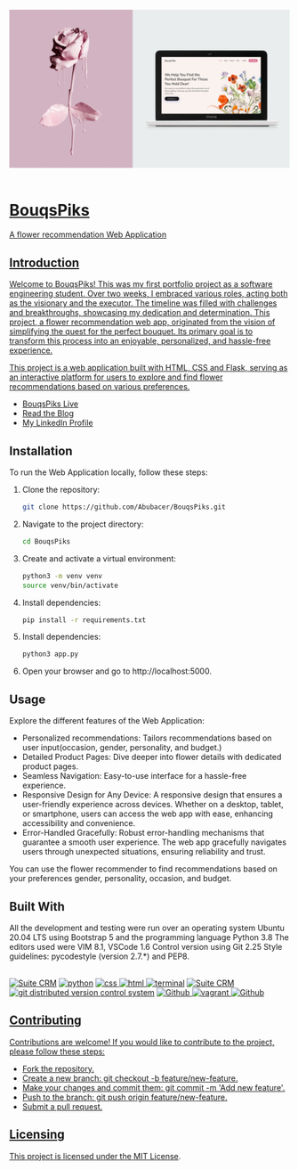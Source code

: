 <!-- repo image -->
<br />
<div align="center">
  <a href="http://binaryart.pythonanywhere.com/">
    <img src="https://github.com/Abubacer/BouqsPiks/blob/master/images/BouqsPiks.png" alt="IMG" 
  </a>
<div align="left">
<br />

# BouqsPiks

A flower recommendation Web Application

## Introduction

Welcome to BouqsPiks! This was my first portfolio project as a software engineering student. Over two weeks, I embraced various roles, acting both as the visionary and the executor. The timeline was filled with challenges and breakthroughs, showcasing my dedication and determination. This project, a flower recommendation web app, originated from the vision of simplifying the quest for the perfect bouquet. Its primary goal is to transform this process into an enjoyable, personalized, and hassle-free experience.

This project is a web application built with HTML, CSS and Flask, serving as an interactive platform for users to explore and find flower recommendations based on various preferences.

- [BouqsPiks Live](http://binaryart.pythonanywhere.com/)
- [Read the Blog](https://www.linkedin.com/pulse/bouqspiks-my-portfolio-project-journey-trials-lessons-belkharmoudi-nghge)
- [My LinkedIn Profile](https://www.linkedin.com/in/azizdesign/)

## Installation

To run the Web Application locally, follow these steps:

1. Clone the repository:

   ```bash
   git clone https://github.com/Abubacer/BouqsPiks.git
   ```
2. Navigate to the project directory:
   ```bash
   cd BouqsPiks
   ```
3. Create and activate a virtual environment:
   ```bash
   python3 -m venv venv
   source venv/bin/activate
   ```
4. Install dependencies:
   ```bash
   pip install -r requirements.txt
   ```
5. Install dependencies:
   ```bash
   python3 app.py
   ```
6. Open your browser and go to http://localhost:5000.

## Usage

Explore the different features of the Web Application:

  - Personalized recommendations: Tailors recommendations based on user input(occasion, gender, personality, and budget.)
  - Detailed Product Pages: Dive deeper into flower details with dedicated product pages.
  - Seamless Navigation: Easy-to-use interface for a hassle-free experience.
  - Responsive Design for Any Device: A responsive design that ensures a user-friendly experience across devices. Whether on a desktop, tablet, or smartphone, users can access the web app with ease, enhancing accessibility and convenience.
  - Error-Handled Gracefully: Robust error-handling mechanisms that guarantee a smooth user experience. The web app gracefully navigates users through unexpected situations, ensuring reliability and trust.

You can use the flower recommender to find recommendations based on your preferences gender, personality, occasion, and budget.

## Built With
All the development and testing were run over an operating system Ubuntu 20.04 LTS using Bootstrap 5 and the programming language Python 3.8 The editors used were VIM 8.1, VSCode 1.6 Control version using Git 2.25 Style guidelines: pycodestyle (version 2.7.*) and PEP8.

<br />
<div align="left">
<a href="https://ubuntu.com/" target="_blank"> <img height="" src="https://img.shields.io/static/v1?label=&message=Ubuntu&style=for-the-badge&color=E95420&logo=Ubuntu&logoColor=E95420&labelColor=2F333A" alt="Suite CRM"></a><!-- python--> <a href="https://www.python.org" target="_blank"> <img height="" src="https://img.shields.io/static/v1?label=&message=Python&style=for-the-badge&color=FFD43B&logo=python&logoColor=3776AB&labelColor=2F333A" alt="python"></a><!-- css --> <a href="https://www.w3schools.com/css/" target="_blank"> <img height="" src="https://img.shields.io/static/v1?label=&message=CSS3&style=for-the-badge&color=blue&logo=CSS3&logoColor=blue&labelColor=white" alt="css"><!-- HTML --> <a href="https://www.w3schools.com/" target="_blank"> <img height="" src="https://img.shields.io/static/v1?label=&message=HTML5&style=for-the-badge&color=orange&logo=HTML5&logoColor=orange&labelColor=white" alt="html"><!-- bash --> <a href="https://www.gnu.org/software/bash/" target="_blank"> <img height="" src="https://img.shields.io/static/v1?label=&message=Bash&style=for-the-badge&color=4EAA25&logo=GNU%20Bash&logoColor=4EAA25&labelColor=2F333A" alt="terminal"></a></a> <!-- vim --> <a href="https://www.vim.org/" target="_blank"> <img height="" src="https://img.shields.io/static/v1?label=&message=Vim&style=for-the-badge&color=019733&logo=Vim&logoColor=019733&labelColor=2F333A" alt="Suite CRM"></a></a><!-- git --> <a href="https://git-scm.com/" target="_blank"> <img height="" src="https://img.shields.io/static/v1?label=&message=Git&style=for-the-badge&color=F05032&logo=Git&logoColor=F05032&labelColor=2F333A" alt="git distributed version control system"></a> <!-- github --> <a href="https://github.com" target="_blank"> <img height="" src="https://img.shields.io/static/v1?label=&message=GitHub&style=for-the-badge&color=181717&logo=GitHub&logoColor=f2f2f2&labelColor=2F333A" alt="Github"><!-- vagrant --> <a href="https://www.vagrantup.com/" target="_blank"> <img height="" src="https://img.shields.io/static/v1?label=&message=Vagrant&style=for-the-badge&color=blue&logo=vagrant&logoColor=f2f2f2&labelColor=2F333A" alt="vagrant"><!-- py --> <a href="https://pypi.org/project/pycodestyle/" target="_blank"> <img height="" src="https://img.shields.io/static/v1?label=&message=pycodestyle&style=for-the-badge&color=blue&logo=python&logoColor=yellow&labelColor=2F333A" alt="Github">

## Contributing

Contributions are welcome! If you would like to contribute to the project, please follow these steps:

  - Fork the repository.
  - Create a new branch: git checkout -b feature/new-feature.
  - Make your changes and commit them: git commit -m 'Add new feature'.
  - Push to the branch: git push origin feature/new-feature.
  - Submit a pull request.
 
## Licensing

This project is licensed under the [MIT License](https://github.com/Abubacer/BouqsPiks/blob/master/LICENSE.txt).
</div>

